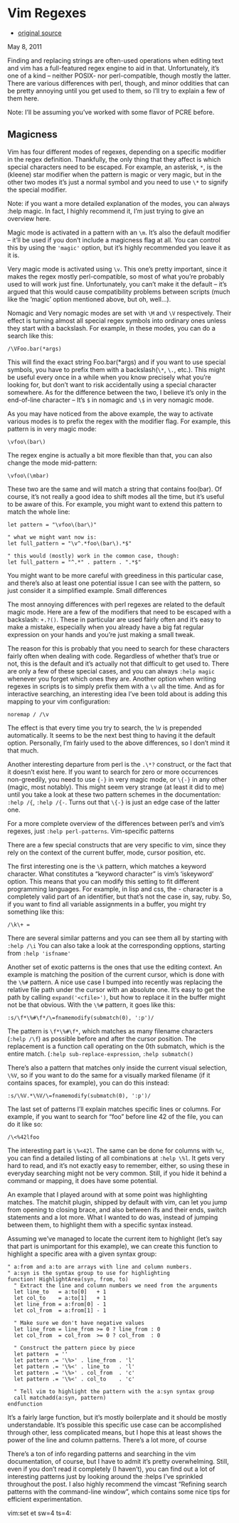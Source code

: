 # Vim Regexes
* [original source](http://andrewradev.com/2011/05/08/vim-regexes/)

May 8, 2011

Finding and replacing strings are often-used operations when editing text and
vim has a full-featured regex engine to aid in that. Unfortunately, it’s one of
a kind – neither POSIX- nor perl-compatible, though mostly the latter. There
are various differences with perl, though, and minor oddities that can be
pretty annoying until you get used to them, so I’ll try to explain a few of
them here.

Note: I’ll be assuming you’ve worked with some flavor of PCRE before.

## Magicness

Vim has four different modes of regexes, depending on a specific modifier in the regex definition. Thankfully, the only thing that they affect is which special characters need to be escaped. For example, an asterisk, `*`, is the (kleene) star modifier when the pattern is magic or very magic, but in the other two modes it’s just a normal symbol and you need to use `\*` to signify the special modifier.

Note: if you want a more detailed explanation of the modes, you can always :help magic. In fact, I highly recommend it, I’m just trying to give an overview here.

Magic mode is activated in a pattern with an `\m`. It’s also the default modifier – it’ll be used if you don’t include a magicness flag at all. You can control this by using the `'magic'` option, but it’s highly recommended you leave it as it is.

Very magic mode is activated using `\v`. This one’s pretty important, since it makes the regex mostly perl-compatible, so most of what you’re probably used to will work just fine. Unfortunately, you can’t make it the default – it’s argued that this would cause compatibility problems between scripts (much like the ‘magic’ option mentioned above, but oh, well…).

Nomagic and Very nomagic modes are set with `\M` and `\V` respectively. Their effect is turning almost all special regex symbols into ordinary ones unless they start with a backslash. For example, in these modes, you can do a search like this:

``` vim
/\VFoo.bar(*args)
```

This will find the exact string Foo.bar(*args) and if you want to use special
symbols, you have to prefix them with a backslash(`\*`, `\.`, etc.). This might
be useful every once in a while when you know precisely what you’re looking
for, but don’t want to risk accidentally using a special character somewhere.
As for the difference between the two, I believe it’s only in the end-of-line
character – It’s `$` in nomagic and `\$` in very nomagic mode.

As you may have noticed from the above example, the way to activate various modes is to prefix the regex with the modifier flag. For example, this pattern is in very magic mode:

``` vim
\vfoo\(bar\)
```

The regex engine is actually a bit more flexible than that, you can also change the mode mid-pattern:

``` vim
\vfoo\(\mbar)
```

These two are the same and will match a string that contains foo(bar). Of course, it’s not really a good idea to shift modes all the time, but it’s useful to be aware of this. For example, you might want to extend this pattern to match the whole line:

``` vim
let pattern = "\vfoo\(bar\)"
```

``` vim
" what we might want now is:
let full_pattern = "\v^.*foo\(bar\).*$"
```

``` vim
" this would (mostly) work in the common case, though:
let full_pattern = "^.*" . pattern . ".*$"
```

You might want to be more careful with greediness in this particular case, and there’s also at least one potential issue I can see with the pattern, so just consider it a simplified example.
Small differences

The most annoying differences with perl regexes are related to the default
magic mode. Here are a few of the modifiers that need to be escaped with
a backslash: `+.?()`. These in particular are used fairly often and it’s easy to
make a mistake, especially when you already have a big fat regular expression
on your hands and you’re just making a small tweak.

The reason for this is probably that you need to search for these characters
fairly often when dealing with code. Regardless of whether that’s true or not,
this is the default and it’s actually not that difficult to get used to. There
are only a few of these special cases, and you can always `:help magic` whenever
you forget which ones they are. Another option when writing regexes in scripts
is to simply prefix them with a `\v` all the time. And as for interactive
searching, an interesting idea I’ve been told about is adding this mapping to
your vim configuration:

``` vim
noremap / /\v
```

The effect is that every time you try to search, the \v is prepended
automatically. It seems to be the next best thing to having it the default
option. Personally, I’m fairly used to the above differences, so I don’t mind
it that much.

Another interesting departure from perl is the `.\*?` construct, or the fact that
it doesn’t exist here. If you want to search for zero or more occurrences
non-greedily, you need to use `{-}` in very magic mode, or `\{-}` in any other
(magic, most notably). This might seem very strange (at least it did to me)
until you take a look at these two pattern schemes in the documentation:
`:help /{`, `:help /{-`. Turns out that `\{-}` is just an edge case of the latter one.

For a more complete overview of the differences between perl’s and vim’s regexes, just
`:help perl-patterns`. Vim-specific patterns

There are a few special constructs that are very specific to vim, since they
rely on the context of the current buffer, mode, cursor position, etc.

The first interesting one is the `\k` pattern, which matches a keyword character.
What constitutes a “keyword character” is vim’s ‘iskeyword’ option. This means
that you can modify this setting to fit different programming languages. For
example, in lisp and css, the - character is a completely valid part of an
identifier, but that’s not the case in, say, ruby. So, if you want to find all
variable assignments in a buffer, you might try something like this:

``` vim
/\k\+ =
```

There are several similar patterns and you can see them all by starting with
`:help /\i` You can also take a look at the corresponding opptions, starting from
`:help 'isfname'`

Another set of exotic patterns is the ones that use the editing context. An
example is matching the position of the current cursor, which is done with the
`\%#` pattern. A nice use case I bumped into recently was replacing the relative
file path under the cursor with an absolute one. It’s easy to get the path by
calling `expand('<cfile>')`, but how to replace it in the buffer might not be
that obvious. With the `\%#` pattern, it goes like this:

``` vim
:s/\f*\%#\f*/\=fnamemodify(submatch(0), ':p')/
```

The pattern is `\f*\%#\f*`, which matches as many filename characters (`:help /\f`)
as possible before and after the cursor position. The replacement is
a function call operating on the 0th submatch, which is the entire match.
(`:help sub-replace-expression`, `:help submatch()`

There’s also a pattern that matches only inside the current visual selection,
`\%V`, so if you want to do the same for a visually marked filename (if it
contains spaces, for example), you can do this instead:

``` vim
:s/\%V.*\%V/\=fnamemodify(submatch(0), ':p')/
```

The last set of patterns I’ll explain matches specific lines or columns. For example, if you want to search for “foo” before line 42 of the file, you can do it like so:

``` vim
/\<%42lfoo
```

The interesting part is `\%<42l`. The same can be done for columns with `%c`, you
can find a detailed listing of all combinations at `:help \%l`. It gets very hard
to read, and it’s not exactly easy to remember, either, so using these in
everyday searching might not be very common. Still, if you hide it behind
a command or mapping, it does have some potential.

An example that I played around with at some point was highlighting matches.
The matchit plugin, shipped by default with vim, can let you jump from opening
to closing brace, and also between ifs and their ends, switch statements and
a lot more. What I wanted to do was, instead of jumping between them, to
highlight them with a specific syntax instead.

Assuming we’ve managed to locate the current item to highlight (let’s say that
part is unimportant for this example), we can create this function to highlight
a specific area with a given syntax group:

``` vim
" a:from and a:to are arrays with line and column numbers.
" a:syn is the syntax group to use for highlighting
function! HighlightArea(syn, from, to)
  " Extract the line and column numbers we need from the arguments
  let line_to   = a:to[0]   + 1
  let col_to    = a:to[1]   + 1
  let line_from = a:from[0] - 1
  let col_from  = a:from[1] - 1

  " Make sure we don't have negative values
  let line_from = line_from >= 0 ? line_from : 0
  let col_from  = col_from  >= 0 ? col_from  : 0

  " Construct the pattern piece by piece
  let pattern  = ''
  let pattern .= '\%>' . line_from . 'l'
  let pattern .= '\%<' . line_to   . 'l'
  let pattern .= '\%>' . col_from  . 'c'
  let pattern .= '\%<' . col_to    . 'c'

  " Tell vim to highlight the pattern with the a:syn syntax group
  call matchadd(a:syn, pattern)
endfunction
```

It’s a fairly large function, but it’s mostly boilerplate and it should be
mostly understandable. It’s possible this specific use case can be accomplished
through other, less complicated means, but I hope this at least shows the power
of the line and column patterns. There’s a lot more, of course

There’s a ton of info regarding patterns and searching in the vim
documentation, of course, but I have to admit it’s pretty overwhelming. Still,
even if you don’t read it completely (I haven’t), you can find out a lot of
interesting patterns just by looking around the :helps I’ve sprinkled
throughout the post. I also highly recommend the vimcast “Refining search
patterns with the command-line window”, which contains some nice tips for
efficient experimentation.

vim:set et sw=4 ts=4:
